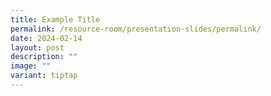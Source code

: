 ```yaml
---
title: Example Title
permalink: /resource-room/presentation-slides/permalink/
date: 2024-02-14
layout: post
description: ""
image: ""
variant: tiptap
---
```

<p></p>